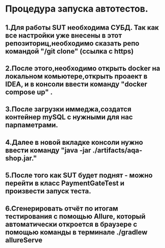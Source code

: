 # Процедура запуска автотестов.
## 1.Для работы SUT необходима СУБД. Так как все настройки уже внесены в этот репозиториц,необходимо сказать репо командой "/git clone" (ссылка с https)
## 2.После этого,необходимо открыть docker на локальном комьютере,открыть проаект в IDEA, и в консоли ввести команду "docker compose up" . 
## 3.После загрузки иммеджа,создатся контейнер mySQL с нужными для нас парпаметрами.
## 4.Далее в новой вкладке консоли нужно ввести команду "java -jar ./artifacts/aqa-shop.jar."
## 5.После того как SUT будет поднят - можно перейти в класс PaymentGateTest и произвести запуск теста. 
## 6.Сгенерировать отчёт по итогам тестирования с помощью Allure, который автоматически откроется в браузере с помощью команды в терминале   ./gradlew allureServe
